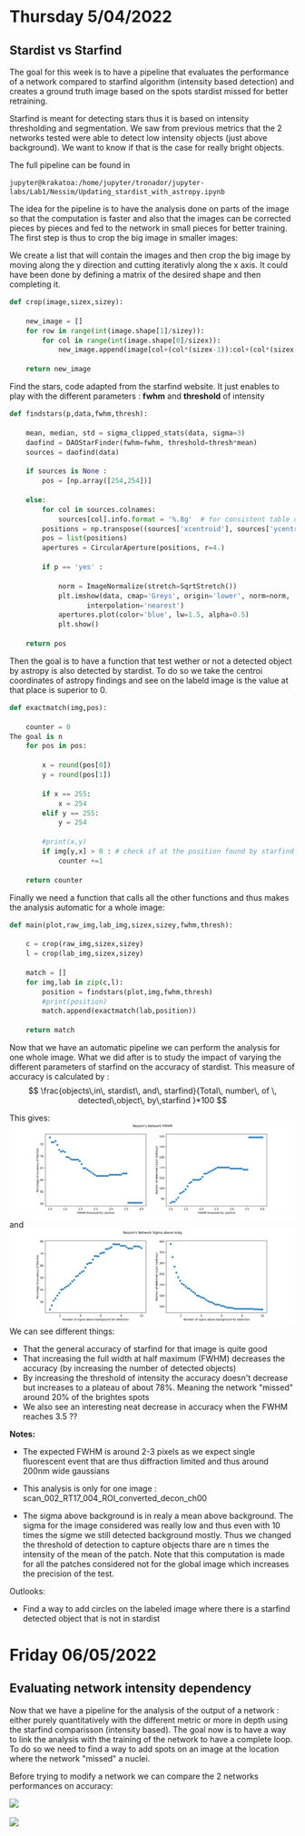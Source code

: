 # Thursday 5/04/2022
## Stardist vs Starfind
The goal for this week is to have a pipeline that evaluates the performance of a network compared to starfind algorithm (intensity based detection) and creates a ground truth image based on the spots stardist missed for better retraining. 

Starfind is meant for detecting stars thus it is based on intensity thresholding and segmentation. We saw from previous metrics that the 2 networks tested were able to detect low intensity objects (just above background). We want to know if that is the case for really bright objects. 

The full pipeline can be found in
```shell
jupyter@krakatoa:/home/jupyter/tronador/jupyter-labs/Lab1/Nessim/Updating_stardist_with_astropy.ipynb
```

The idea for the pipeline is to have the analysis done on parts of the image so that the computation is faster and also that the images can be corrected pieces by pieces and fed to the network in small pieces for better training. The first step is thus to crop the big image in smaller images:

We create a list that will contain the images and then crop the big image by moving along the y direction and cutting iterativly along the x axis. It could have been done by defining a matrix of the desired shape and then completing it.

```python 
def crop(image,sizex,sizey):
    
    new_image = []
    for row in range(int(image.shape[1]/sizey)):
        for col in range(int(image.shape[0]/sizex)):
            new_image.append(image[col+(col*(sizex-1)):col+(col*(sizex-1))+sizex-1,row+(row*(sizey-1)):row+(row*(sizey-1))+sizey-1])

    return new_image
```

Find the stars, code adapted from the starfind website. It just enables to play with the different parameters : **fwhm** and **threshold** of intensity
```python
def findstars(p,data,fwhm,thresh):
    
    mean, median, std = sigma_clipped_stats(data, sigma=3)  
    daofind = DAOStarFinder(fwhm=fwhm, threshold=thresh*mean)  
    sources = daofind(data)
    
    if sources is None :
        pos = [np.array([254,254])]
        
    else:
        for col in sources.colnames:  
            sources[col].info.format = '%.8g'  # for consistent table output
        positions = np.transpose((sources['xcentroid'], sources['ycentroid']))
        pos = list(positions)
        apertures = CircularAperture(positions, r=4.)

        if p == 'yes' :

            norm = ImageNormalize(stretch=SqrtStretch())
            plt.imshow(data, cmap='Greys', origin='lower', norm=norm,
                   interpolation='nearest')
            apertures.plot(color='blue', lw=1.5, alpha=0.5)
            plt.show()
    
    return pos
```

Then the goal is to have a function that test wether or not a detected object by astropy is also detected by stardist. To do so we take the centroi coordinates of astropy findings and see on the labeld image is the value at that place is superior to 0.

```python 
def exactmatch(img,pos):
    
    counter = 0 
The goal is n
    for pos in pos:
            
        x = round(pos[0])
        y = round(pos[1])
        
        if x == 255:
            x = 254
        elif y == 255:
            y = 254
            
        #print(x,y)
        if img[y,x] > 0 : # check if at the position found by starfind on the labeled image there is a label
            counter +=1

    return counter
```

Finally we need a function that calls all the other functions and thus makes the analysis automatic for a whole image:

```python
def main(plot,raw_img,lab_img,sizex,sizey,fwhm,thresh):
    
    c = crop(raw_img,sizex,sizey)
    l = crop(lab_img,sizex,sizey)
    
    match = []
    for img,lab in zip(c,l):
        position = findstars(plot,img,fwhm,thresh)
        #print(position)
        match.append(exactmatch(lab,position))
    
    return match
```

Now that we have an automatic pipeline we can perform the analysis for one whole image. What we did after is to study the impact of varying the different parameters of starfind on the accuracy of stardist. This measure of accuracy is calculated by : $$ \frac{objects\,in\, stardist\, and\, starfind}{Total\, number\, of \, detected\,object\, by\,starfind }*100 $$

This gives: 
![](plots/Nessim_FWHM.png)
and 
![](plots/Nessim's_Network_Sigma_above_bckg.png)
We can see different things:
- That the general accuracy of starfind for that image is quite good
- That increasing the full width at half maximum (FWHM) decreases the accuracy (by increasing the number of detected objects) 
- By increasing the threshold of intensity the accuracy doesn't decrease but increases to a plateau of about 78%. Meaning the network "missed" around 20% of the brightes spots
- We also see an interesting neat decrease in accuracy when the FWHM reaches 3.5 ?? 

**Notes:**  
- The expected FWHM is around 2-3 pixels as we expect single fluorescent event that are thus diffraction limited and thus around 200nm wide gaussians

- This analysis is only for one image : scan_002_RT17_004_ROI_converted_decon_ch00

- The sigma above background is in realy a mean above background. The sigma for the image considered was really low and thus even with 10 times the sigme we still detected background mostly. Thus we changed the threshold of detection to capture objects thare are n times the intensity of the mean of the patch. Note that this computation is made for all the patches considered not for the global image which increases the precision of the test. 

Outlooks: 
- Find a way to add circles on the labeled image where there is a starfind detected object that is not in stardist

# Friday 06/05/2022 
## Evaluating network intensity dependency
Now that we have a pipeline for the analysis of the output of a network : either purely quantitatively with the different metric or more in depth using the starfind comparisson (intensity based). The goal now is to have a way to link the analysis with the training of the network to have a complete loop. To do so we need to find a way to add spots on an image at the location where the network "missed" a nuclei. 

Before trying to modify a network we can compare the 2 networks performances on accuracy:

![](Comparing_Networks_FWHM_dependency.png)

![](Comparing_networks_mean_above_bckg.png)

